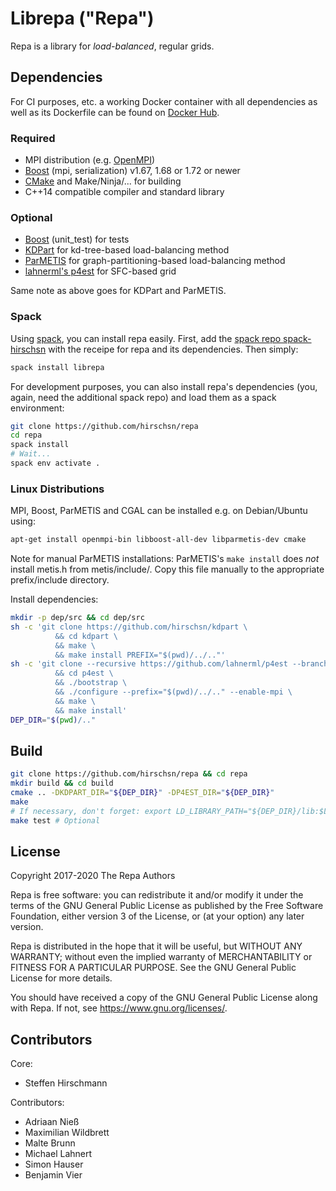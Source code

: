 # Librepa ("Repa")

Repa is a library for *load-balanced*, regular grids.

## Dependencies

For CI purposes, etc. a working Docker container with all dependencies as well as its Dockerfile can be found on [Docker Hub](https://hub.docker.com/r/hirschsn/repa).

### Required

- MPI distribution (e.g. [OpenMPI](https://www.open-mpi.org/))
- [Boost](https://www.boost.org/) (mpi, serialization) v1.67, 1.68 or 1.72 or newer
- [CMake](https://cmake.org/) and Make/Ninja/... for building
- C++14 compatible compiler and standard library

### Optional

- [Boost](https://www.boost.org/) (unit_test) for tests
- [KDPart](https://github.com/hirschsn/kdpart) for kd-tree-based load-balancing method
- [ParMETIS](http://glaros.dtc.umn.edu/gkhome/metis/parmetis/overview) for graph-partitioning-based load-balancing method
- [lahnerml's p4est](https://github.com/lahnerml/p4est/tree/p4est-ESPResSo-integration) for SFC-based grid

Same note as above goes for KDPart and ParMETIS.

### Spack

Using [spack](https://github.com/spack/spack), you can install repa easily.
First, add the [spack repo spack-hirschsn](https://github.com/hirschsn/spack-hirschsn/) with the receipe for repa and its dependencies.
Then simply:

```sh
spack install librepa
```

For development purposes, you can also install repa's dependencies (you, again, need the additional spack repo) and load them as a spack environment:

```sh
git clone https://github.com/hirschsn/repa
cd repa
spack install
# Wait...
spack env activate .
```

### Linux Distributions

MPI, Boost, ParMETIS and CGAL can be installed e.g. on Debian/Ubuntu using:

```sh
apt-get install openmpi-bin libboost-all-dev libparmetis-dev cmake
```

Note for manual ParMETIS installations: ParMETIS's `make install` does *not* install metis.h from metis/include/. Copy this file manually to the appropriate prefix/include directory.

Install dependencies:

```sh
mkdir -p dep/src && cd dep/src
sh -c 'git clone https://github.com/hirschsn/kdpart \
          && cd kdpart \
          && make \
          && make install PREFIX="$(pwd)/../.."'
sh -c 'git clone --recursive https://github.com/lahnerml/p4est --branch p4est-ESPResSo-integration \
          && cd p4est \
          && ./bootstrap \
          && ./configure --prefix="$(pwd)/../.." --enable-mpi \
          && make \
          && make install'
DEP_DIR="$(pwd)/.."
```

## Build

```sh
git clone https://github.com/hirschsn/repa && cd repa
mkdir build && cd build
cmake .. -DKDPART_DIR="${DEP_DIR}" -DP4EST_DIR="${DEP_DIR}"
make
# If necessary, don't forget: export LD_LIBRARY_PATH="${DEP_DIR}/lib:$LD_LIBRARY_PATH"
make test # Optional
```

## License

Copyright 2017-2020 The Repa Authors

Repa is free software: you can redistribute it and/or modify
it under the terms of the GNU General Public License as published by
the Free Software Foundation, either version 3 of the License, or
(at your option) any later version.

Repa is distributed in the hope that it will be useful,
but WITHOUT ANY WARRANTY; without even the implied warranty of
MERCHANTABILITY or FITNESS FOR A PARTICULAR PURPOSE.  See the
GNU General Public License for more details.

You should have received a copy of the GNU General Public License
along with Repa.  If not, see <https://www.gnu.org/licenses/>.

## Contributors

Core:

- Steffen Hirschmann

Contributors:

- Adriaan Nieß
- Maximilian Wildbrett
- Malte Brunn
- Michael Lahnert
- Simon Hauser
- Benjamin Vier
